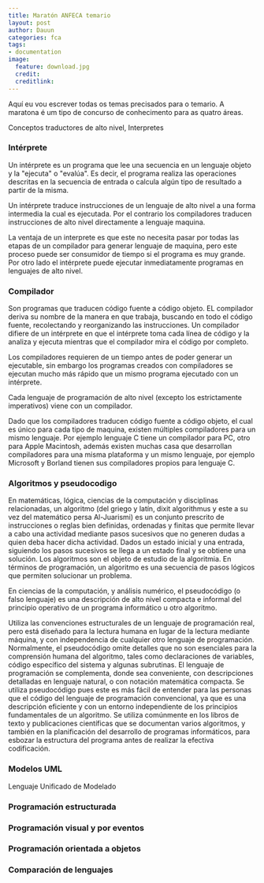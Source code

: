 ```yaml
---
title: Maratón ANFECA temario
layout: post
author: Dauun
categories: fca
tags:
- documentation
image:
  feature: download.jpg
  credit: 
  creditlink:
---
```


Aquí eu vou escrever todas os temas precisados para o temario. A maratona é um tipo de concurso de conhecimento para as quatro áreas.

Conceptos traductores de alto nivel, Interpretes

### Intérprete
Un intérprete es un programa que lee una secuencia en un lenguaje objeto y la "ejecuta" o "evalúa". Es decir, el programa realiza las operaciones descritas en la secuencia de entrada o calcula algún tipo de resultado a partir de la misma.

Un intérprete traduce instrucciones de un lenguaje de alto nivel a una forma intermedia la cual es ejecutada. Por el contrario los compiladores traducen instrucciones de alto nivel directamente a lenguaje maquina.

La ventaja de un interprete es que este no necesita pasar por todas las etapas de un compilador para generar lenguaje de maquina, pero este proceso puede ser consumidor de tiempo si el programa es muy grande. Por otro lado el intérprete puede ejecutar inmediatamente programas en lenguajes de alto nivel.

### Compilador
Son programas que traducen código fuente a código objeto. EL compilador deriva su nombre de la manera en que trabaja, buscando en todo el código fuente, recolectando y reorganizando las instrucciones. Un compilador difiere de un intérprete en que el intérprete toma cada línea de código y la analiza y ejecuta mientras que el compilador mira el código por completo.

Los compiladores requieren de un tiempo antes de poder generar un ejecutable, sin embargo los programas creados con compiladores se ejecutan mucho más rápido que un mismo programa ejecutado con un intérprete.

Cada lenguaje de programación de alto nivel (excepto los estrictamente imperativos) viene con un compilador.

Dado que los compiladores traducen código fuente a código objeto, el cual es único para cada tipo de maquina, existen múltiples compiladores para un mismo lenguaje. Por ejemplo lenguaje C tiene un compilador para PC, otro para Apple Macintosh, además existen muchas casa que desarrollan compiladores para una misma plataforma y un mismo lenguaje, por ejemplo Microsoft y Borland tienen sus compiladores propios para lenguaje C.

### Algoritmos y pseudocodigo

En matemáticas, lógica, ciencias de la computación y disciplinas relacionadas, un algoritmo (del griego y latín, dixit algorithmus y este a su vez del matemático persa Al-Juarismi) es un conjunto prescrito de instrucciones o reglas bien definidas, ordenadas y finitas que permite llevar a cabo una actividad mediante pasos sucesivos que no generen dudas a quien deba hacer dicha actividad. Dados un estado inicial y una entrada, siguiendo los pasos sucesivos se llega a un estado final y se obtiene una solución. Los algoritmos son el objeto de estudio de la algoritmia.
En términos de programación, un algoritmo es una secuencia de pasos lógicos que permiten solucionar un problema.

En ciencias de la computación, y análisis numérico, el pseudocódigo (o falso lenguaje) es una descripción de alto nivel compacta e informal del principio operativo de un programa informático u otro algoritmo.

Utiliza las convenciones estructurales de un lenguaje de programación real, pero está diseñado para la lectura humana en lugar de la lectura mediante máquina, y con independencia de cualquier otro lenguaje de programación. Normalmente, el pseudocódigo omite detalles que no son esenciales para la comprensión humana del algoritmo, tales como declaraciones de variables, código específico del sistema y algunas subrutinas. El lenguaje de programación se complementa, donde sea conveniente, con descripciones detalladas en lenguaje natural, o con notación matemática compacta. Se utiliza pseudocódigo pues este es más fácil de entender para las personas que el código del lenguaje de programación convencional, ya que es una descripción eficiente y con un entorno independiente de los principios fundamentales de un algoritmo. Se utiliza comúnmente en los libros de texto y publicaciones científicas que se documentan varios algoritmos, y también en la planificación del desarrollo de programas informáticos, para esbozar la estructura del programa antes de realizar la efectiva codificación.

### Modelos UML

Lenguaje Unificado de Modelado

### Programación estructurada

### Programación visual y por eventos

### Programación orientada a objetos

### Comparación de lenguajes